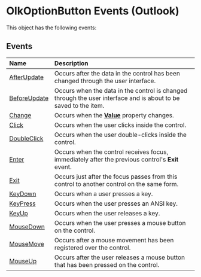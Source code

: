 
# OlkOptionButton Events (Outlook)
This object has the following events:

## Events



|**Name**|**Description**|
|:-----|:-----|
|[AfterUpdate](aa573288-f4fb-656c-304b-f564335c8c2d.md)|Occurs after the data in the control has been changed through the user interface.|
|[BeforeUpdate](a6f40320-1cbb-08bd-b9b0-7e70b25d4529.md)|Occurs when the data in the control is changed through the user interface and is about to be saved to the item. |
|[Change](da06c451-4fc3-174b-f0dd-6939fafb22f7.md)|Occurs when the  **[Value](5199d3f8-c90c-a66a-0487-78ec7ee66bcc.md)** property changes.|
|[Click](fe9250e7-f1ec-b35f-83fe-c2d1a9f03d36.md)|Occurs when the user clicks inside the control.|
|[DoubleClick](0cc58eca-7633-803a-8f95-d14a36ad7e54.md)|Occurs when the user double-clicks inside the control.|
|[Enter](a90eb450-b711-656f-75fe-f4b47f073ac7.md)|Occurs when the control receives focus, immediately after the previous control's  **Exit** event.|
|[Exit](25967971-8d98-579e-a4f7-e6bfc3a16834.md)|Occurs just after the focus passes from this control to another control on the same form.|
|[KeyDown](f236a9a0-cbde-d6f6-8fe8-681543de9aa5.md)|Occurs when a user presses a key.|
|[KeyPress](ce52b457-46c0-99d5-955c-e468abec0211.md)|Occurs when the user presses an ANSI key.|
|[KeyUp](abca8eca-b1a2-a050-0418-daa10cc4cabc.md)|Occurs when the user releases a key.|
|[MouseDown](a6cd60ae-c880-f6ca-8121-6873c53c481d.md)|Occurs when the user presses a mouse button on the control.|
|[MouseMove](2f7e5205-7180-59c9-b069-fb7cf479bb0b.md)|Occurs after a mouse movement has been registered over the control.|
|[MouseUp](e8cb4ac1-44ce-2e06-f67d-c2d748fd1cf4.md)|Occurs after the user releases a mouse button that has been pressed on the control.|
